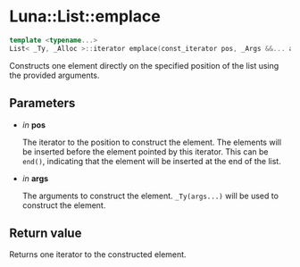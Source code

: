 # Luna::List::emplace

```c++
template <typename...>
List< _Ty, _Alloc >::iterator emplace(const_iterator pos, _Args &&... args)
```

Constructs one element directly on the specified position of the list using the provided arguments. 



## Parameters
* *in* **pos**

    The iterator to the position to construct the element. The elements will be inserted before the element pointed by this iterator. This can be `end()`, indicating that the element will be inserted at the end of the list. 

* *in* **args**

    The arguments to construct the element. `_Ty(args...)` will be used to construct the element. 

## Return value
Returns one iterator to the constructed element. 

